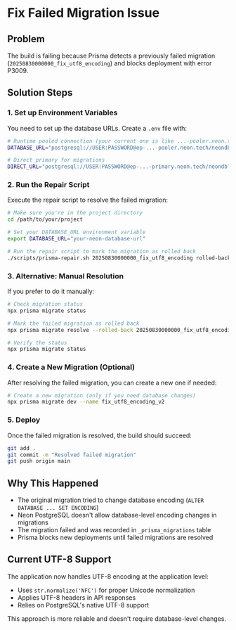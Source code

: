 # Fix Failed Migration Issue

## Problem
The build is failing because Prisma detects a previously failed migration (`20250830000000_fix_utf8_encoding`) and blocks deployment with error P3009.

## Solution Steps

### 1. Set up Environment Variables
You need to set up the database URLs. Create a `.env` file with:

```bash
# Runtime pooled connection (your current one is like ...-pooler.neon.tech)
DATABASE_URL="postgresql://USER:PASSWORD@ep-...-pooler.neon.tech/neondb?sslmode=require"

# Direct primary for migrations
DIRECT_URL="postgresql://USER:PASSWORD@ep-...-primary.neon.tech/neondb?sslmode=require"
```

### 2. Run the Repair Script
Execute the repair script to resolve the failed migration:

```bash
# Make sure you're in the project directory
cd /path/to/your/project

# Set your DATABASE_URL environment variable
export DATABASE_URL="your-neon-database-url"

# Run the repair script to mark the migration as rolled back
./scripts/prisma-repair.sh 20250830000000_fix_utf8_encoding rolled-back
```

### 3. Alternative: Manual Resolution
If you prefer to do it manually:

```bash
# Check migration status
npx prisma migrate status

# Mark the failed migration as rolled back
npx prisma migrate resolve --rolled-back 20250830000000_fix_utf8_encoding

# Verify the status
npx prisma migrate status
```

### 4. Create a New Migration (Optional)
After resolving the failed migration, you can create a new one if needed:

```bash
# Create a new migration (only if you need database changes)
npx prisma migrate dev --name fix_utf8_encoding_v2
```

### 5. Deploy
Once the failed migration is resolved, the build should succeed:

```bash
git add .
git commit -m "Resolved failed migration"
git push origin main
```

## Why This Happened
- The original migration tried to change database encoding (`ALTER DATABASE ... SET ENCODING`)
- Neon PostgreSQL doesn't allow database-level encoding changes in migrations
- The migration failed and was recorded in `_prisma_migrations` table
- Prisma blocks new deployments until failed migrations are resolved

## Current UTF-8 Support
The application now handles UTF-8 encoding at the application level:
- Uses `str.normalize('NFC')` for proper Unicode normalization
- Applies UTF-8 headers in API responses
- Relies on PostgreSQL's native UTF-8 support

This approach is more reliable and doesn't require database-level changes.